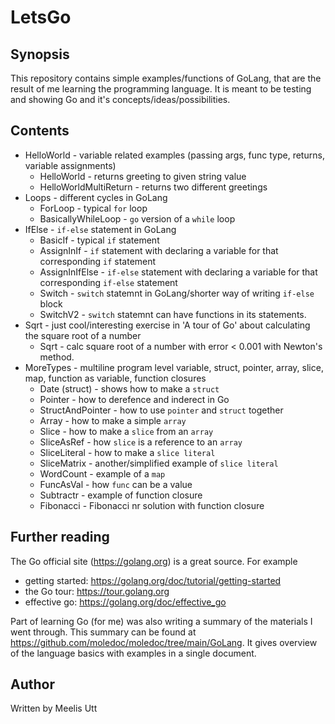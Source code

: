 # LetsGo

## Synopsis

This repository contains simple examples/functions of GoLang,
that are the result of me learning the programming language.
It is meant to be testing and showing Go and it's concepts/ideas/possibilities.

## Contents

* HelloWorld - variable related examples (passing args, func type, returns, variable assignments)
  * HelloWorld - returns greeting to given string value
  * HelloWorldMultiReturn - returns two different greetings
* Loops - different cycles in GoLang
  * ForLoop - typical `for` loop
  * BasicallyWhileLoop - `go` version of a `while` loop
* IfElse - `if-else` statement in GoLang
  * BasicIf - typical `if` statement
  * AssignInIf - `if` statement with declaring a variable for that corresponding `if` statement
  * AssignInIfElse - `if-else` statement with declaring a variable for that corresponding `if-else` statement
  * Switch - `switch` statemnt in GoLang/shorter way of writing `if-else` block
  * SwitchV2 - `switch` statemnt can have functions in its statements.
* Sqrt - just cool/interesting exercise in 'A tour of Go' about calculating the square root of a number
  * Sqrt - calc square root of a number with error < 0.001 with Newton's method.
* MoreTypes - multiline program level variable, struct, pointer, array, slice, map, function as variable, function closures
  * Date (struct) - shows how to make a `struct`
  * Pointer - how to derefence and inderect in Go
  * StructAndPointer - how to use `pointer` and `struct` together
  * Array - how to make a simple `array`
  * Slice - how to make a `slice` from an `array`
  * SliceAsRef - how `slice` is a reference to an `array`
  * SliceLiteral - how to make a `slice literal`
  * SliceMatrix - another/simplified example of `slice literal`
  * WordCount - example of a `map`
  * FuncAsVal - how `func` can be a value
  * Subtractr - example of function closure
  * Fibonacci - Fibonacci nr solution with function closure

## Further reading

The Go official site (https://golang.org) is a great source.
For example 

* getting started: https://golang.org/doc/tutorial/getting-started
* the Go tour: https://tour.golang.org
* effective go: https://golang.org/doc/effective_go

Part of learning Go (for me) was also writing a summary of the materials I went through.
This summary can be found at https://github.com/moledoc/moledoc/tree/main/GoLang.
It gives overview of the language basics with examples in a single document.

## Author

Written by
Meelis Utt